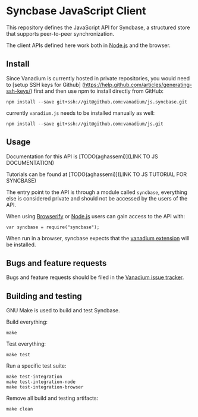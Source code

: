 # Syncbase JavaScript Client

This repository defines the JavaScript API for Syncbase, a structured store
that supports peer-to-peer synchronization.

The client APIs defined here work both in [Node.js] and the browser.

## Install
Since Vanadium is currently hosted in private repositories, you would need to
[setup SSH keys for Github]
(https://help.github.com/articles/generating-ssh-keys/)
first and then use npm to install directly from GitHub:

    npm install --save git+ssh://git@github.com:vanadium/js.syncbase.git

currently `vanadium.js` needs to be installed manually as well:

    npm install --save git+ssh://git@github.com:vanadium/js.git

## Usage

Documentation for this API is [TODO(aghassemi)](LINK TO JS DOCUMENTATION)

Tutorials can be found at [TODO(aghassemi)](LINK TO JS TUTORIAL FOR SYNCBASE)

The entry point to the API is through a module called `syncbase`,
everything else is considered private and should not be accessed by the users
of the API.

When using [Browserify] or [Node.js] users can gain access to the API with:

    var syncbase = require("syncbase");

When run in a browser, syncbase expects that the [vanadium
extension](https://github.com/vanadium/docs/blob/master/tools/vanadium-chrome-extension.md)
will be installed.

## Bugs and feature requests

Bugs and feature requests should be filed in the
[Vanadium issue tracker](https://github.com/vanadium/issues/issues).

## Building and testing

GNU Make is used to build and test Syncbase.

Build everything:

    make

Test everything:

    make test

Run a specific test suite:

    make test-integration
    make test-integration-node
    make test-integration-browser

Remove all build and testing artifacts:

    make clean

[Node.js]: https://nodejs.org/
[Browserify]: http://browserify.org/
